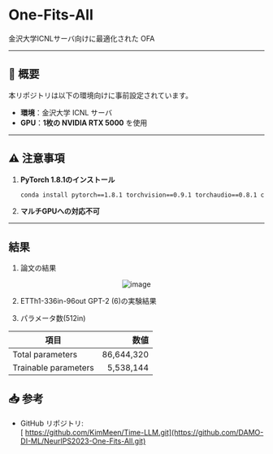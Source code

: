 # One-Fits-All

金沢大学ICNLサーバ向けに最適化された OFA

---

## 📝 概要

本リポジトリは以下の環境向けに事前設定されています。

- **環境**：金沢大学 ICNL サーバ  
- **GPU**：**1枚の NVIDIA RTX 5000** を使用  

---

## ⚠️ 注意事項

1. **PyTorch 1.8.1のインストール**  
   ```bash
   conda install pytorch==1.8.1 torchvision==0.9.1 torchaudio==0.8.1 cudatoolkit=10.2 -c pytorch
   ```
2. **マルチGPUへの対応不可**
---

## 結果
1. 論文の結果
   
<p align="center">
  <img src="https://github.com/user-attachments/assets/b6964d6f-fe3c-494d-b047-9189f6911b5e" alt="image" />
</p>


2. ETTh1-336in-96out GPT-2 (6)の実験結果
   



3. パラメータ数(512in)

| 項目                   | 数値           |
| ---------------------- | -------------: |
| Total parameters       | 86,644,320    |
| Trainable parameters   |  5,538,144 |




## 📥 参考

- GitHub リポジトリ:  
[  https://github.com/KimMeen/Time-LLM.git](https://github.com/DAMO-DI-ML/NeurIPS2023-One-Fits-All.git)
